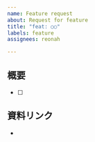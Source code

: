 ```yaml
---
name: Feature request
about: Request for feature 
title: "feat: ○○"
labels: feature
assignees: reonah

---
```


## 概要

- [ ]

## 資料リンク
+ 
